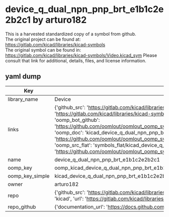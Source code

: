 # device_q_dual_npn_pnp_brt_e1b1c2e2b2c1 by arturo182  
This is a harvested standardized copy of a symbol from github.  
The original project can be found at:  
https://gitlab.com/kicad/libraries/kicad-symbols  
The original symbol can be found in:
https://gitlab.com/kicad/libraries/kicad-symbols/Video.kicad_sym
Please consult that link for additional, details, files, and license information.  
## yaml dump  
| Key | Value |  
| --- | --- |  
| library_name | Device |  
| links | {'github_src': 'https://gitlab.com/kicad/libraries/kicad-symbols/Video.kicad_sym', 'github_src_repo': 'https://gitlab.com/kicad/libraries/kicad-symbols', 'oomp_bot': 'kicad_device_q_dual_npn_pnp_brt_e1b1c2e2b2c1/working', 'oomp_bot_github': 'https://github.com/oomlout/oomlout_oomp_symbol_bot/tree/main/kicad_device_q_dual_npn_pnp_brt_e1b1c2e2b2c1/working', 'oomp_doc': 'kicad_device_q_dual_npn_pnp_brt_e1b1c2e2b2c1/working', 'oomp_doc_github': 'https://github.com/oomlout/oomlout_oomp_symbol_doc/tree/main/kicad_device_q_dual_npn_pnp_brt_e1b1c2e2b2c1/working', 'oomp_src_flat': 'symbols_flat/kicad_device_q_dual_npn_pnp_brt_e1b1c2e2b2c1/working', 'oomp_src_flat_github': 'https://github.com/oomlout/oomlout_oomp_symbol_src/tree/main/kicad_device_q_dual_npn_pnp_brt_e1b1c2e2b2c1/working'} |  
| name | device_q_dual_npn_pnp_brt_e1b1c2e2b2c1 |  
| oomp_key | oomp_kicad_device_q_dual_npn_pnp_brt_e1b1c2e2b2c1 |  
| oomp_key_simple | kicad_device_q_dual_npn_pnp_brt_e1b1c2e2b2c1 |  
| owner | arturo182 |  
| repo | {'github_src': 'https://gitlab.com/kicad/libraries/kicad-symbols/Video.kicad_sym', 'name': 'libraries/kicad-symbols', 'owner': 'kicad', 'url': 'https://gitlab.com/kicad/libraries/kicad-symbols'} |  
| repo_github | {'documentation_url': 'https://docs.github.com/rest/repos/repos#get-a-repository', 'message': 'Not Found'} |  

